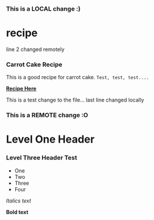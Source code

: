 ### This is a LOCAL change :)
# recipe
line 2 changed remotely

### Carrot Cake Recipe 

This is a good recipe for carrot cake. `Test, test, test....`

__[Recipe Here](https://sallysbakingaddiction.com/my-favorite-carrot-cake-recipe/)__

This is a test change to the file...
last line changed locally
### This is a REMOTE change :O

# Level One Header 

### Level Three Header Test

+ One 
+ Two
+ Three
+ Four

*Italics text*

__Bold text__
